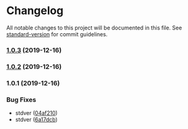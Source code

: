 # Changelog

All notable changes to this project will be documented in this file. See [standard-version](https://github.com/conventional-changelog/standard-version) for commit guidelines.

### [1.0.3](https://github.com/FEMessage/grenrc/compare/v1.0.2...v1.0.3) (2019-12-16)



### [1.0.2](https://github.com/FEMessage/grenrc/compare/v1.0.1...v1.0.2) (2019-12-16)



### 1.0.1 (2019-12-16)


### Bug Fixes

* stdver ([04af210](https://github.com/FEMessage/grenrc/commit/04af210))
* stdver ([6a17dcb](https://github.com/FEMessage/grenrc/commit/6a17dcb))
